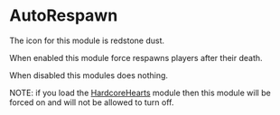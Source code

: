 AutoRespawn
===========

The icon for this module is redstone dust.

When enabled this module force respawns players after their death.

When disabled this modules does nothing.

NOTE: if you load the [HardcoreHearts](HardcoreHearts.md) module then
this module will be forced on and will not be allowed to turn off.